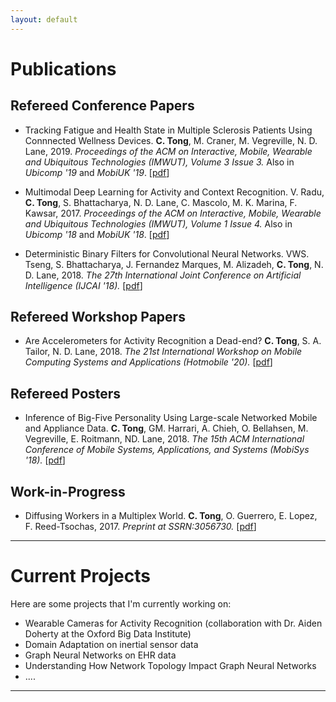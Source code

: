 ```yaml
---
layout: default
---
```


# [](#nn)Publications 


## [](#nn) Refereed Conference Papers  

* Tracking Fatigue and Health State in Multiple Sclerosis Patients Using Connnected Wellness Devices. __C. Tong__, M. Craner, M. Vegreville, N. D. Lane, 2019. *Proceedings of the ACM on Interactive, Mobile, Wearable and Ubiquitous Technologies (IMWUT), Volume 3 Issue 3.* Also in *Ubicomp '19* and *MobiUK '19*. [[pdf](https://dl.acm.org/doi/abs/10.1145/3351264)]

* Multimodal Deep Learning for Activity and Context Recognition. V. Radu, __C. Tong__, S. Bhattacharya, N. D. Lane, C. Mascolo, M. K. Marina, F. Kawsar, 2017. *Proceedings of the ACM on Interactive, Mobile, Wearable and Ubiquitous Technologies (IMWUT), Volume 1 Issue 4.* Also in *Ubicomp '18* and *MobiUK '18*. [[pdf](https://dl.acm.org/citation.cfm?doid=3178157.3161174)]

* Deterministic Binary Filters for Convolutional Neural Networks. VWS. Tseng, S. Bhattacharya, J. Fernandez Marques, M. Alizadeh, __C. Tong__, N. D. Lane, 2018. *The 27th International Joint Conference on Artificial Intelligence (IJCAI '18).* [[pdf](https://www.ijcai.org/proceedings/2018/0380.pdf)]


## [](#nn) Refereed Workshop Papers

* Are Accelerometers for Activity Recognition a Dead-end? __C. Tong__, S. A. Tailor, N. D. Lane, 2018. *The 21st International Workshop on Mobile Computing Systems and Applications (Hotmobile '20).* [[pdf](https://arxiv.org/pdf/2001.08111.pdf)]


## [](#nn) Refereed Posters


* Inference of Big-Five Personality Using Large-scale Networked Mobile
and Appliance Data. __C. Tong__, GM. Harrari, A. Chieh, O. Bellahsen, M. Vegreville, E. Roitmann, ND. Lane, 2018. *The 15th ACM International Conference of Mobile Systems, Applications, and Systems (MobiSys '18).* [[pdf](https://dl.acm.org/citation.cfm?id=3210823)]


## [](#nn) Work-in-Progress

* Diffusing Workers in a Multiplex World. __C. Tong__, O. Guerrero, E. Lopez, F. Reed-Tsochas, 2017. *Preprint at SSRN:3056730.*  [[pdf](https://papers.ssrn.com/sol3/papers.cfm?abstract_id=3056730)]


***


# [](#nn)Current Projects

Here are some projects that I'm currently working on:
* Wearable Cameras for Activity Recognition (collaboration with Dr. Aiden Doherty at the Oxford Big Data Institute)
* Domain Adaptation on inertial sensor data
* Graph Neural Networks on EHR data
* Understanding How Network Topology Impact Graph Neural Networks
* .... 

***
